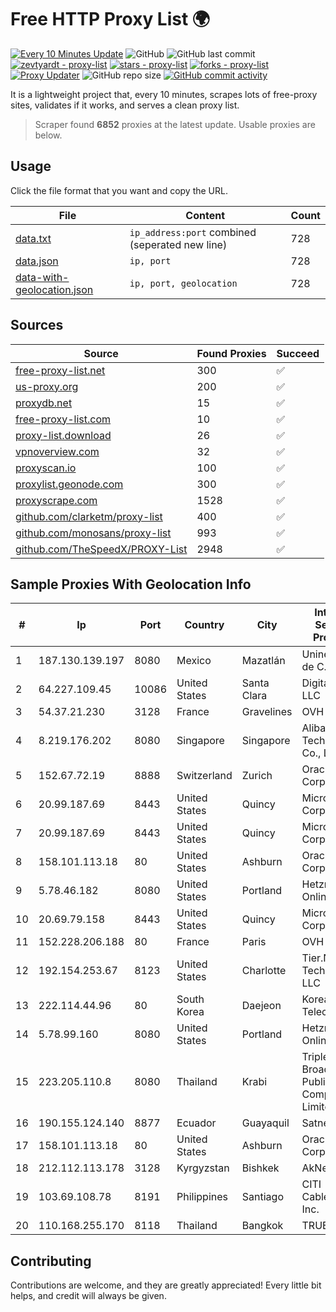 
# Free HTTP Proxy List 🌍

[![Every 10 Minutes Update](https://github.com/mertguvencli/http-proxy-list/actions/workflows/main.yml/badge.svg?branch=main)](https://github.com/mertguvencli/http-proxy-list/actions/workflows/main.yml)
![GitHub](https://img.shields.io/github/license/mertguvencli/http-proxy-list)
![GitHub last commit](https://img.shields.io/github/last-commit/mertguvencli/http-proxy-list)
[![zevtyardt - proxy-list](https://img.shields.io/static/v1?label=zevtyardt&message=proxy-list&color=blue&logo=github)](https://github.com/zevtyardt/proxy-list "Go to GitHub repo")
[![stars - proxy-list](https://img.shields.io/github/stars/zevtyardt/proxy-list?style=social)](https://github.com/zevtyardt/proxy-list)
[![forks - proxy-list](https://img.shields.io/github/forks/zevtyardt/proxy-list?style=social)](https://github.com/zevtyardt/proxy-list)
[![Proxy Updater](https://github.com/zevtyardt/proxy-list/workflows/Proxy%20Updater/badge.svg)](https://github.com/zevtyardt/proxy-list/actions?query=workflow:"Proxy+Updater")
![GitHub repo size](https://img.shields.io/github/repo-size/zevtyardt/proxy-list)
[![GitHub commit activity](https://img.shields.io/github/commit-activity/m/zevtyardt/proxy-list?logo=commits)](https://github.com/zevtyardt/proxy-list/commits/main)

It is a lightweight project that, every 10 minutes, scrapes lots of free-proxy sites, validates if it works, and serves a clean proxy list.

> Scraper found **6852** proxies at the latest update. Usable proxies are below.

## Usage

Click the file format that you want and copy the URL.

|File|Content|Count|
|----|-------|-----|
|[data.txt](https://raw.githubusercontent.com/mertguvencli/http-proxy-list/main/proxy-list/data.txt)|`ip_address:port` combined (seperated new line)|728|
|[data.json](https://raw.githubusercontent.com/mertguvencli/http-proxy-list/main/proxy-list/data.json)|`ip, port`|728|
|[data-with-geolocation.json](https://raw.githubusercontent.com/mertguvencli/http-proxy-list/main/proxy-list/data-with-geolocation.json)|`ip, port, geolocation`|728|

## Sources

|Source|Found Proxies|Succeed|
|------|-------------|-------|
|[free-proxy-list.net](https://free-proxy-list.net)|300|✅|
|[us-proxy.org](https://www.us-proxy.org)|200|✅|
|[proxydb.net](http://proxydb.net)|15|✅|
|[free-proxy-list.com](https://free-proxy-list.com/?page=&port=&type%5B%5D=http&type%5B%5D=https&up_time=0&search=Search)|10|✅|
|[proxy-list.download](https://www.proxy-list.download/HTTP)|26|✅|
|[vpnoverview.com](https://vpnoverview.com/privacy/anonymous-browsing/free-proxy-servers)|32|✅|
|[proxyscan.io](https://www.proxyscan.io)|100|✅|
|[proxylist.geonode.com](https://proxylist.geonode.com/api/proxy-list?limit=300&page=1&sort_by=lastChecked&sort_type=desc&protocols=http,https)|300|✅|
|[proxyscrape.com](https://api.proxyscrape.com/v2/?request=displayproxies&protocol=http&timeout=10000&country=all&ssl=all&anonymity=all)|1528|✅|
|[github.com/clarketm/proxy-list](https://raw.githubusercontent.com/clarketm/proxy-list/master/proxy-list-raw.txt)|400|✅|
|[github.com/monosans/proxy-list](https://raw.githubusercontent.com/monosans/proxy-list/main/proxies/http.txt)|993|✅|
|[github.com/TheSpeedX/PROXY-List](https://raw.githubusercontent.com/TheSpeedX/PROXY-List/master/http.txt)|2948|✅|


## Sample Proxies With Geolocation Info

|#|Ip|Port|Country|City|Internet Service Provider|
|-|--|----|-------|----|-------------------------|
|1|187.130.139.197|8080|Mexico|Mazatlán|Uninet S.A. de C.V.|
|2|64.227.109.45|10086|United States|Santa Clara|DigitalOcean, LLC|
|3|54.37.21.230|3128|France|Gravelines|OVH SAS|
|4|8.219.176.202|8080|Singapore|Singapore|Alibaba (US) Technology Co., Ltd.|
|5|152.67.72.19|8888|Switzerland|Zurich|Oracle Corporation|
|6|20.99.187.69|8443|United States|Quincy|Microsoft Corporation|
|7|20.99.187.69|8443|United States|Quincy|Microsoft Corporation|
|8|158.101.113.18|80|United States|Ashburn|Oracle Corporation|
|9|5.78.46.182|8080|United States|Portland|Hetzner Online GmbH|
|10|20.69.79.158|8443|United States|Quincy|Microsoft Corporation|
|11|152.228.206.188|80|France|Paris|OVH SAS|
|12|192.154.253.67|8123|United States|Charlotte|Tier.Net Technologies LLC|
|13|222.114.44.96|80|South Korea|Daejeon|Korea Telecom|
|14|5.78.99.160|8080|United States|Portland|Hetzner Online GmbH|
|15|223.205.110.8|8080|Thailand|Krabi|Triple T Broadband Public Company Limited|
|16|190.155.124.140|8877|Ecuador|Guayaquil|Satnet|
|17|158.101.113.18|80|United States|Ashburn|Oracle Corporation|
|18|212.112.113.178|3128|Kyrgyzstan|Bishkek|AkNet|
|19|103.69.108.78|8191|Philippines|Santiago|CITI Cableworld Inc.|
|20|110.168.255.170|8118|Thailand|Bangkok|TRUENET|



## Contributing

Contributions are welcome, and they are greatly appreciated! Every
little bit helps, and credit will always be given.

